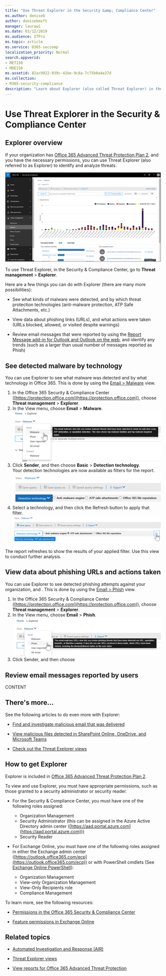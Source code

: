 ```yaml
---
title: "Use Threat Explorer in the Security &amp; Compliance Center"
ms.author: deniseb
author: denisebmsft
manager: laurawi
ms.date: 03/12/2019
ms.audience: ITPro
ms.topic: article
ms.service: O365-seccomp
localization_priority: Normal
search.appverid:
- MET150
- MOE150
ms.assetid: 82ac9922-939c-41be-9c8a-7c75b0a4e27d
ms.collection: 
- M365-security-compliance
description: "Learn about Explorer (also called Threat Explorer) in the Security &amp; Compliance Center."
---
```


# Use Threat Explorer in the Security &amp; Compliance Center

## Explorer overview

If your organization has [Office 365 Advanced Threat Protection Plan 2](office-365-ti.md), and you have the necessary permissions, you can use Threat Explorer (also referred to as Explorer) to identify and analyze threats. 

![Go to Threat management \> Explorer](media/cab32fa2-66f1-4ad5-bc1d-2bac4dbeb48c.png)
  
To use Threat Explorer, in the Security &amp; Compliance Center, go to **Threat management** \> **Explorer**.

Here are a few things you can do with Explorer (there are many more possibilities):

- See what kinds of malware were detected, and by which threat protection technologies (anti-malware protection, ATP Safe Attachments, etc.)

- View data about phishing links (URLs), and what actions were taken (URLs blocked, allowed, or visited despite warnings)

- Review email messages that were reported by using the [Report Message add-in for Outlook and Outlook on the web](enable-the-report-message-add-in.md), and identify any trends (such as a larger than usual number of messages reported as Phish) 


## See detected malware by technology

You can use Explorer to see what malware was detected and by what technology in Office 365. This is done by using the [Email > Malware](threat-explorer-views.md#email--malware) view.

1. In the Office 365 Security & Compliance Center ([https://protection.office.com](https://protection.office.com)), choose **Threat management** > **Explorer**.
2. In the View menu, choose **Email** > **Malware**.<br/>![View menu for Explorer](media/ExplorerViewEmailMalwareMenu.png)<br/>
3. Click **Sender**, and then choose **Basic** > **Detection technology**.<br/>Your detection technologies are now available as filters for the report.<br/>![Malware detection technologies](media/ExplorerEmailMalwareDetectionTech.png)<br/> 
4. Select a technology, and then click the Refresh button to apply that filter.<br/>![Selected detection technology](media/ExplorerEmailMalwareDetectionTechATP.png)<br/> 

The report refreshes to show the results of your applied filter. Use this view to conduct further analysis.

## View data about phishing URLs and actions taken

You can use Explorer to see detected phishing attempts against your organization, and . This is done by using the [Email > Phish](threat-explorer-views.md#email--phish) view.

1. In the Office 365 Security & Compliance Center ([https://protection.office.com](https://protection.office.com)), choose **Threat management** > **Explorer**.
2. In the View menu, choose **Email** > **Phish**.<br/>![View menu for Explorer](media/ExplorerViewEmailPhishMenu.png)<br/>
3. Click Sender, and then choose 

## Review email messages reported by users

CONTENT

## There's more...

See the following articles to do even more with Explorer:

- [Find and investigate malicious email that was delivered](investigate-malicious-email-that-was-delivered.md)

- [View malicious files detected in SharePoint Online, OneDrive, and Microsoft Teams](malicious-files-detected-in-spo-odb-or-teams.md)

- [Check out the Threat Explorer views](threat-explorer-views.md)

## How to get Explorer

Explorer is included in [Office 365 Advanced Threat Protection Plan 2](office-365-ti.md). 

To view and use Explorer, you must have appropriate permissions, such as those granted to a security administrator or security reader. 

- For the Security &amp; Compliance Center, you must have one of the following roles assigned:
    - Organization Management
    - Security Administrator (this can be assigned in the Azure Active Directory admin center ([https://aad.portal.azure.com](https://aad.portal.azure.com)))
    - Security Reader

- For Exchange Online, you must have one of the following roles assigned in either the Exchange admin center ([https://outlook.office365.com/ecp](https://outlook.office365.com/ecp)) or with PowerShell cmdlets (See [Exchange Online PowerShell](https://docs.microsoft.com/powershell/exchange/exchange-online/exchange-online-powershell?view=exchange-ps)):
    - Organization Management
    - View-only Organization Management
    - View-Only Recipients role
    - Compliance Management

To learn more, see the following resources:

- [Permissions in the Office 365 Security &amp; Compliance Center](permissions-in-the-security-and-compliance-center.md)

- [Feature permissions in Exchange Online](https://docs.microsoft.com/exchange/permissions-exo/feature-permissions)
  
## Related topics

- [Automated Investigation and Response (AIR)](automated-investigation-response-office.md)

- [Threat Explorer views](threat-explorer-views.md)

- [View reports for Office 365 Advanced Threat Protection](view-reports-for-atp.md)
